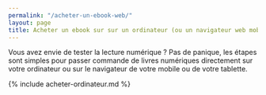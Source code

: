 ```yaml
---
permalink: "/acheter-un-ebook-web/"
layout: page
title: Acheter un ebook sur sur un ordinateur (ou un navigateur web mobile)
---
```


Vous avez envie de tester la lecture numérique ? 
Pas de panique, les étapes sont simples pour passer commande de livres numériques directement sur votre ordinateur ou sur le navigateur de votre mobile ou de votre tablette.

{% include acheter-ordinateur.md %}

